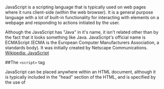 JavaScript is a scripting language that is typically used on web pages where it runs client-side (within the web browser). It is a general purpose language with a lot of built-in functionality for interacting with elements on a webpage and responding to actions initiated by the user.

Although the JavaScript has "Java" in it's name, it isn't related other than by the fact that it looks something like Java. JavaScript's official name is ECMAScript (ECMA is the European Computer Manufacturers Association, a standards body). It was initially created by Netscape Communications. [Wikipedia: JavaScript](http://en.wikipedia.org/wiki/JavaScript)


##The `<script>` tag

JavaScript can be placed anywhere within an HTML document, although it is typically included in the "head" section of the HTML, and is specified by the use of <script> tags:

<html>              
	<head>              
		<script type="text/javascript">              
			//JavaScript goes here

		</script>
	</head>              
</html>              
		
You can also write JavaScript in file external to the HTML and point to that file in a "script" tag.

<script type="text/javascript" src="myscript.js"></script>
		